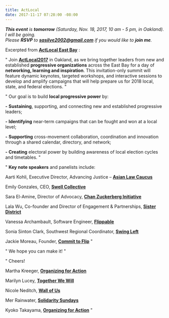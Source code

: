 ```yaml
---
title: ActLocal
date: 2017-11-17 07:28:00 -08:00
---
```


***This event** is **tomorrow** (Saturday, Nov. 18, 2017, 10 am - 5 pm, in Oakland).  
I will be going.  
Please **RSVP** to **sasilve2002@gmail.com** if you would like to **join me**.*

Excerpted from [**ActLocal East Bay**](http://www.actlocal2017.org/) :

"   Join [**ActLocal2017**](http://www.actlocal2017.org/) in Oakland, as we bring together leaders from new and established **progressive organizations** across the East Bay for a day of **networking, learning and inspiration**. This invitation-only summit will feature dynamic keynotes, targeted workshops, and interactive sessions to develop and amplify campaigns that will help prepare us for 2018 local, state, and federal elections.   "

"  Our goal is to build **local progressive power** by:

**-** **Sustaining**, supporting, and connecting new and established progressive leaders;

**-** **Identifying** near-term campaigns that can be fought and won at a local level;

**-** **Supporting** cross-movement collaboration, coordination and innovation through a shared calendar, directory, and network;

**-** **Creating** electoral power by building awareness of local election cycles and timetables.  "

"  **Key note speakers** and panelists include:

Aarti Kohli, Executive Director, Advancing Justice – [**Asian Law Caucus**](http://www.advancingjustice-alc.org/)

Emily Gonzales, CEO, [**Swell Collective**](https://www.swellcollective.org/)

Sara El-Amine, Director of Advocacy, [**Chan Zuckerberg Initiative**](https://chanzuckerberg.com/)

Lala Wu, Co-founder and Director of Engagement & Partnerships, [**Sister District**](https://www.sisterdistrict.com/)

Vanessa Archambault, Software Engineer, [**Flippable**](https://flippable.org/)

Sonia Sinton Clark, Southwest Regional Coordinator, [**Swing Left**](https://swingleft.org/)

Jackie Moreau, Founder, [**Commit to Flip**](http://www.committoflipblue.com/)  "

"  We hope you can make it!  "

"  Cheers!

Martha Kreeger, [**Organizing for Action**](https://www.ofa.us/)

Marilyn Lucey, [**Together We Will**](http://twwusa.org/)

Nicole Neditch, [**Wall of Us**](https://www.wallofus.org/)

Mer Rainwater, [**Solidarity Sundays**](https://www.solidaritysundays.org/)

Kyoko Takayama, [**Organizing for Action**](https://www.ofa.us/) "
